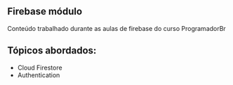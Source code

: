 ## Firebase módulo
 
Conteúdo trabalhado durante as aulas de firebase do curso ProgramadorBr

## Tópicos abordados:
* Cloud Firestore
* Authentication 
